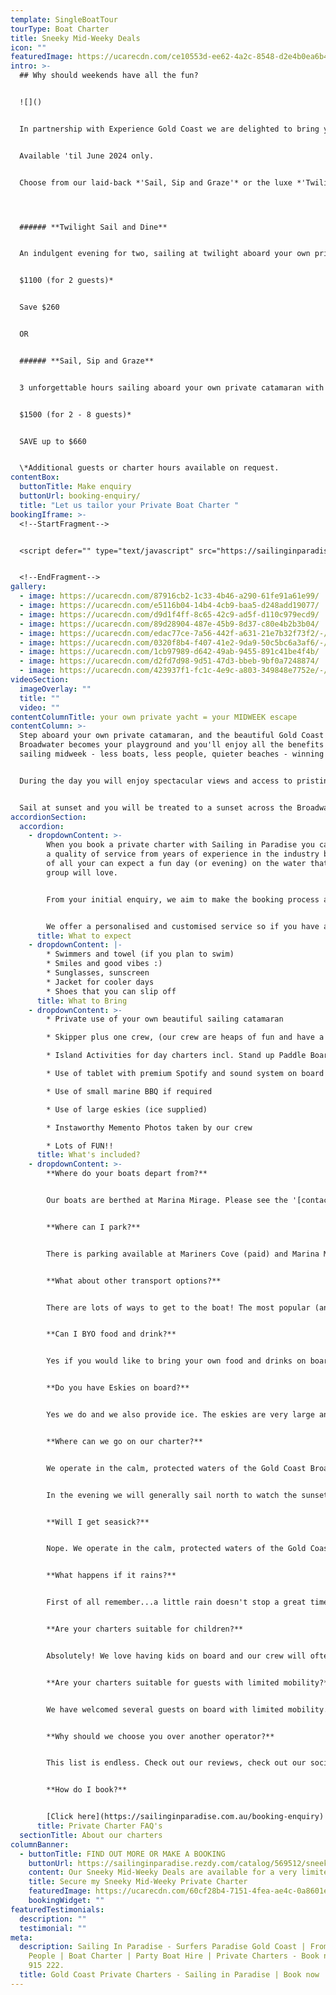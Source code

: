 ```yaml
---
template: SingleBoatTour
tourType: Boat Charter
title: Sneeky Mid-Weeky Deals
icon: ""
featuredImage: https://ucarecdn.com/ce10553d-ee62-4a2c-8548-d2e4b0ea6b4d/
intro: >-
  ## Why should weekends have all the fun?


  ![]()


  In partnership with Experience Gold Coast we are delighted to bring you two specially curated 'Sneeky Mid-Weeky' deals offering incredible mid-week all inclusive packages on private yacht charters!


  A﻿vailable 'til June 2024 only.


  C﻿hoose from our laid-back *'Sail, Sip and Graze'* or the luxe *'Twilight Sail and Dine'* package options.  




  ###### **T﻿wilight Sail and Dine**


  An indulgent evening for two, sailing at twilight aboard your own private catamaran.   Includes private chef, gourmet dining and wine aboard your 2 hour private charter.  


  $1100 (for 2 guests)*


  S﻿ave $260


  O﻿R


  ###### **Sail, Sip and Graze**


  3 unforgettable hours sailing aboard your own private catamaran with gourmet grazing and bottomless bubbly and beers.


  $1500 (for 2 - 8 guests)*


  SAVE up to $660


  \*﻿Additional guests or charter hours available on request.
contentBox:
  buttonTitle: Make enquiry
  buttonUrl: booking-enquiry/
  title: "Let us tailor your Private Boat Charter "
bookingIframe: >-
  <!--StartFragment-->


  <script defer="" type="text/javascript" src="https://sailinginparadise.rezdy.com/pluginJs"></script> <iframe seamless="" width="100%" height="1000px" frameborder="0" class="rezdy" src="https://sailinginparadise.rezdy.com/carouselWidget/569512?iframe=true"></iframe>


  <!--EndFragment-->
gallery:
  - image: https://ucarecdn.com/87916cb2-1c33-4b46-a290-61fe91a61e99/
  - image: https://ucarecdn.com/e5116b04-14b4-4cb9-baa5-d248add19077/
  - image: https://ucarecdn.com/d9d1f4ff-8c65-42c9-ad5f-d110c979ecd9/
  - image: https://ucarecdn.com/89d28904-487e-45b9-8d37-c80e4b2b3b04/
  - image: https://ucarecdn.com/edac77ce-7a56-442f-a631-21e7b32f73f2/-/preview/-/enhance/74/
  - image: https://ucarecdn.com/0320f8b4-f407-41e2-9da9-50c5bc6a3af6/-/preview/-/enhance/39/
  - image: https://ucarecdn.com/1cb97989-d642-49ab-9455-891c41be4f4b/
  - image: https://ucarecdn.com/d2fd7d98-9d51-47d3-bbeb-9bf0a7248874/
  - image: https://ucarecdn.com/423937f1-fc1c-4e9c-a803-349848e7752e/-/preview/-/enhance/26/
videoSection:
  imageOverlay: ""
  title: ""
  video: ""
contentColumnTitle: your own private yacht = your MIDWEEK escape
contentColumn: >-
  Step aboard your own private catamaran, and the beautiful Gold Coast
  Broadwater becomes your playground and you'll enjoy all the benefits of
  sailing midweek - less boats, less people, quieter beaches - winning!!


  During the day you will enjoy spectacular views and access to pristine beaches as the boat arrives at isolated islands surrounded by crystal clear turquoise waters.   There are plentiful activities available on board to keep you entertained including Beach Volleyball, Stand Up Paddleboards, Beach Cricket and splash mats. 


  Sail at sunset and you will be treated to a sunset across the Broadwater and over the Gold Coast Mountains followed by the twinkling Gold Coast City Skyline by night, simply breath-taking!
accordionSection:
  accordion:
    - dropdownContent: >-
        When you book a private charter with Sailing in Paradise you can expect
        a quality of service from years of experience in the industry but most
        of all your can expect a fun day (or evening) on the water that your
        group will love.


        From your initial enquiry, we aim to make the booking process as simple as possible for you.


        We offer a personalised and customised service so if you have any questions or special requirements please feel free to reach out to our team and we will do our best to accommodate you.
      title: What to expect
    - dropdownContent: |-
        * Swimmers and towel (if you plan to swim)
        * Smiles and good vibes :)
        * Sunglasses, sunscreen
        * Jacket for cooler days
        * Shoes that you can slip off
      title: What to Bring
    - dropdownContent: >-
        * Private use of your own beautiful sailing catamaran 

        * Skipper plus one crew, (our crew are heaps of fun and have a laid-back yet professional nature) we promise you will love them. Check out the '[about us](https://sailinginparadise.com.au/about-us/)' page to meet the gang!

        * Island Activities for day charters incl. Stand up Paddle Boards, beach games, beach volleyball and splash mat 

        * Use of tablet with premium Spotify and sound system on board

        * Use of small marine BBQ if required

        * Use of large eskies (ice supplied)

        * Instaworthy Memento Photos taken by our crew

        * Lots of FUN!!
      title: What's included?
    - dropdownContent: >-
        **Where do your boats depart from?**


        Our boats are berthed at Marina Mirage. Please see the '[contact us](https://sailinginparadise.com.au/contact-us/)' page on our website for further details and a map. Marina Mirage is about 10 mins from Surfers and 15 mins from Broadbeach.


        **Where can I park?**


        There is parking available at Mariners Cove (paid) and Marina Mirage plus limited street parking on Seaworld Drive.  Please check signage at time of parking and consider ride share for a stress free arrival at your charter (especially during busy times of year).  


        **What about other transport options?**


        There are lots of ways to get to the boat! The most popular (and cost effective/convenient) is often via Maxi Taxis.


        **Can I BYO food and drink?**


        Yes if you would like to bring your own food and drinks on board that is completely fine.


        **Do you have Eskies on board?**


        Yes we do and we also provide ice. The eskies are very large and can be used for food or drink.


        **Where can we go on our charter?**


        We operate in the calm, protected waters of the Gold Coast Broadwater. Where to go very much depends on what you would like to do and how long your boat charter is for so please feel free to discuss this with our team. In a 3 hour charter during the day our guests usually love a swim stop at Wavebreak Island where you can enjoy the range of island activities on board. Your skipper is knowledgeable in the local area and will make recommendations based on the conditions on the day.  If you don't wish to swim in a 3 hour charter you instead opt to sail further north along the inside of South Stradbroke Island and see the millionaires mansions at Sovereign Islands.


        In the evening we will generally sail north to watch the sunset and return to the southern part of the Broadwater to enjoy the city lights after dark which are just beautiful.


        **Will I get seasick?**


        Nope. We operate in the calm, protected waters of the Gold Coast Broadwater. We do not go offshore (into the open ocean) so we do not experience large waves. Our catamarans are very stable, and do not have the same side to side rocking motion as experienced by single hull vessels so you won't get seasick :-).


        **What happens if it rains?**


        First of all remember...a little rain doesn't stop a great time on our boats especially in the warm Gold Coast endless summer... But do rest assured that we have a very generous wet weather policy as we want you to enjoy your time on board the boat, so if there is torrential rain or storms at the time you will be able to reschedule your cruise. Please see the full booking policy provided with your invoice for full details or contact our team.


        **Are your charters suitable for children?**


        Absolutely! We love having kids on board and our crew will often try and include them in the sailing and driving the boat. We also carry a range of beach games suitable for kids including buckets and spades for the littlest family members. The wide and spacious deck area also make the boats wonderful for kids, of course you are always careful with children when it comes to being on the water but as boats go our catamarans would be some of the most family friendly around. Please feel free to contact our team if you have any questions about which boat may be best for your family.


        **Are your charters suitable for guests with limited mobility?**


        We have welcomed several guests on board with limited mobility. However we do realise that each individual is different in terms of ability and what they are comfortable with. Please take a look at the 360 tours on the '[Our Boats](https://sailinginparadise.com.au/our-boats/)' page for an ideal of getting around the boats and do bear in mind a big step up (or carry) is required to board the boats at the marina. Our friendly team will be happy to discuss further to ensure you and your guests are comfortable prior to making a booking.


        **Why should we choose you over another operator?**


        This list is endless. Check out our reviews, check out our socials, speak to someone who has been with us before (you would be surprised, you will probably know someone who has been with us?), and we pride ourselves on the fact that our guests keep coming back (some have sailed with us as many as 8 times). We go out of our way to create the best experience possible and are constantly updating, re-inventing, reinvesting and reviewing. We're not happy until you're happy and we want you to come back again and again. We can blow our own trumpet from time to time right? :-)


        **How do I book?**


        [Click here](https://sailinginparadise.com.au/booking-enquiry) to fill out an enquiry form and you will quickly get all the info you need including availability, pricing, inclusions etc. You can also book online! Then it is simply a matter of paying your deposit to secure your preferred date. But don't dawdle as we quickly book out and we don't want you to be disappointed.
      title: Private Charter FAQ's
  sectionTitle: About our charters
columnBanner:
  - buttonTitle: FIND OUT MORE OR MAKE A BOOKING
    buttonUrl: https://sailinginparadise.rezdy.com/catalog/569512/sneeky-mid-weeky
    content: O﻿ur Sneeky Mid-Weeky Deals are available for a very limited time.
    title: Secure my Sneeky Mid-Weeky Private Charter
    featuredImage: https://ucarecdn.com/60cf28b4-7151-4fea-ae4c-0a8601e88000/
    bookingWidget: ""
featuredTestimonials:
  description: ""
  testimonial: ""
meta:
  description: Sailing In Paradise - Surfers Paradise Gold Coast | From 10 to 30
    People | Boat Charter | Party Boat Hire | Private Charters - Book now 0438
    915 222.
  title: Gold Coast Private Charters - Sailing in Paradise | Book now
---
```

